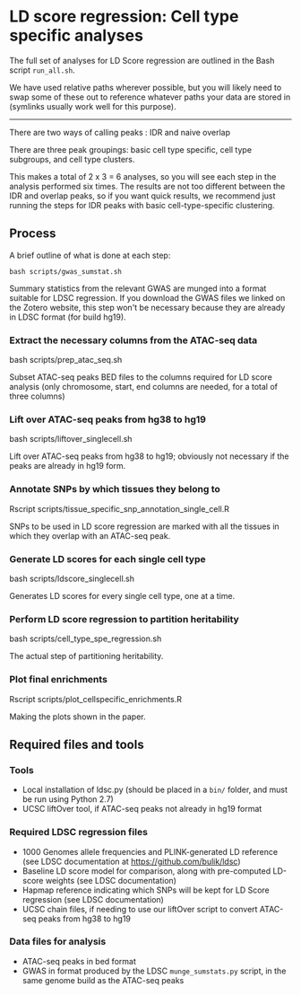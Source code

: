 # LD score regression: Cell type specific analyses

The full set of analyses for LD Score regression are outlined in the Bash script `run_all.sh`.

We have used relative paths wherever possible, but you will likely need to swap some of these
out to reference whatever paths your data are stored in (symlinks usually work well for this purpose).

---------------------

There are two ways of calling peaks : IDR and naive overlap

There are three peak groupings: basic cell type specific, cell type subgroups, and cell type clusters.

This makes a total of 2 x 3 = 6 analyses, so you will see each step in the analysis performed
six times. The results are not too different between the IDR and overlap peaks, so if you want quick
results, we recommend just running the steps for IDR peaks with basic cell-type-specific clustering.

## Process


A brief outline of what is done at each step:

`bash scripts/gwas_sumstat.sh`

Summary statistics from the relevant GWAS are munged into a format
suitable for LDSC regression. If you download the GWAS files we linked on the
Zotero website, this step won't be necessary because they are already in
LDSC format (for build hg19).

### Extract the necessary columns from the ATAC-seq data
bash scripts/prep_atac_seq.sh

Subset ATAC-seq peaks BED files to the columns required for 
LD score analysis (only chromosome, start, end columns are needed,
for a total of three columns)

### Lift over ATAC-seq peaks from hg38 to hg19
bash scripts/liftover_singlecell.sh

Lift over ATAC-seq peaks from hg38 to hg19; obviously not necessary
if the peaks are already in hg19 form.

### Annotate SNPs by which tissues they belong to
Rscript scripts/tissue_specific_snp_annotation_single_cell.R

SNPs to be used in LD score regression are marked with all the tissues in which
they overlap with an ATAC-seq peak.

### Generate LD scores for each single cell type
bash scripts/ldscore_singlecell.sh

Generates LD scores for every single cell type, one at a time.

### Perform LD score regression to partition heritability
bash scripts/cell_type_spe_regression.sh

The actual step of partitioning heritability.

### Plot final enrichments
Rscript scripts/plot_cellspecific_enrichments.R

Making the plots shown in the paper.

## Required files and tools

### Tools

- Local installation of ldsc.py (should be placed in a `bin/` folder, and must be run using Python 2.7)
- UCSC liftOver tool, if ATAC-seq peaks not already in hg19 format

### Required LDSC regression files
- 1000 Genomes allele frequencies and PLINK-generated LD reference (see LDSC documentation at https://github.com/bulik/ldsc)
- Baseline LD score model for comparison, along with pre-computed LD-score weights (see LDSC documentation)
- Hapmap reference indicating which SNPs will be kept for LD Score regression (see LDSC documentation)
- UCSC chain files, if needing to use our liftOver script to convert ATAC-seq peaks from hg38 to hg19

### Data files for analysis
- ATAC-seq peaks in bed format
- GWAS in format produced by the LDSC `munge_sumstats.py` script, in the same
  genome build as the ATAC-seq peaks

